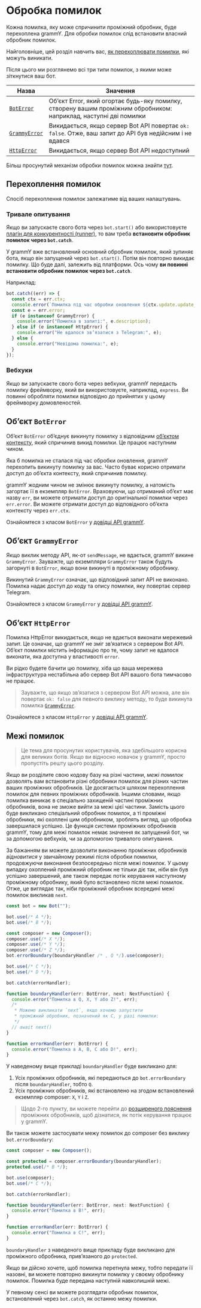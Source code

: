 # Обробка помилок

Кожна помилка, яку може спричинити проміжний обробник, буде перехоплена grammY.
Для обробки помилок слід встановити власний обробник помилок.

Найголовніше, цей розділ навчить вас, [як перехоплювати помилки](#перехоплення-помилок), які можуть виникати.

Після цього ми розглянемо всі три типи помилок, з якими може зіткнутися ваш бот.

| Назва                                | Значення                                                                                                          |
| ------------------------------------ | ----------------------------------------------------------------------------------------------------------------- |
| [`BotError`](#обʼєкт-boterror)       | Обʼєкт Error, який огортає будь-яку помилку, створену вашим проміжним обробником: наприклад, наступні дві помилки |
| [`GrammyError`](#обʼєкт-grammyerror) | Викидається, якщо сервер Bot API повертає `ok: false`. Отже, ваш запит до API був недійсним і не вдався           |
| [`HttpError`](#обʼєкт-httperror)     | Викидається, якщо сервер Bot API недоступний                                                                      |

Більш просунутий механізм обробки помилок можна знайти [тут](#межі-помилок).

## Перехоплення помилок

Спосіб перехоплення помилок залежатиме від ваших налаштувань.

### Тривале опитування

Якщо ви запускаєте свого бота через `bot.start()` або використовуєте [плагін для конкурентності (runner)](../plugins/runner), то вам треба **встановити обробник помилок через `bot.catch`**.

У grammY вже встановлений основний обробник помилок, який зупиняє бота, якщо він запущений через `bot.start()`.
Потім він повторно викидає помилку.
Що буде далі, залежить від платформи.
Ось чому **ви повинні встановити обробник помилок через `bot.catch`**.

Наприклад:

```ts
bot.catch((err) => {
  const ctx = err.ctx;
  console.error(`Помилка під час обробки оновлення ${ctx.update.update_id}:`);
  const e = err.error;
  if (e instanceof GrammyError) {
    console.error("Помилка в запиті:", e.description);
  } else if (e instanceof HttpError) {
    console.error("Не вдалося звʼязатися з Telegram:", e);
  } else {
    console.error("Невідома помилка:", e);
  }
});
```

### Вебхуки

Якщо ви запускаєте свого бота через вебхуки, grammY передасть помилку фреймворку, який ви використовуєте, наприклад, `express`.
Ви повинні обробляти помилки відповідно до прийнятих у цьому фреймворку домовленостей.

## Обʼєкт `BotError`

Обʼєкт `BotError` обʼєднує викинуту помилку з відповідним [обʼєктом контексту](./context), який спричинив викид помилки.
Це працює наступним чином.

Яка б помилка не сталася під час обробки оновлення, grammY перехопить викинуту помилку за вас.
Часто буває корисно отримати доступ до обʼєкта контексту, який спричинив помилку.

grammY жодним чином не змінює викинуту помилку, а натомість загортає її в екземпляр `BotError`.
Враховуючи, що отриманий обʼєкт має назву `err`, ви можете отримати доступ до оригінальної помилки через `err.error`.
Ви можете отримати доступ до відповідного обʼєкта контексту через `err.ctx`.

Ознайомтеся з класом `BotError` у [довідці API grammY](https://deno.land/x/grammy/mod.ts?s=BotError).

## Обʼєкт `GrammyError`

Якщо виклик методу API, як-от `sendMessage`, не вдається, grammY викине `GrammyError`.
Зауважте, що екземпляри `GrammyError` також будуть загорнуті в `BotError`, якщо вони викинуті в проміжному обробнику.

Викинутий `GrammyError` означає, що відповідний запит API не виконано.
Помилка надає доступ до коду та опису помилки, яку повертає сервер Telegram.

Ознайомтеся з класом `GrammyError` у [довідці API grammY](https://deno.land/x/grammy/mod.ts?s=GrammyError).

## Обʼєкт `HttpError`

Помилка HttpError викидається, якщо не вдається виконати мережевий запит.
Це означає, що grammY не зміг звʼязатися з сервером Bot API.
Обʼєкт помилки містить інформацію про те, чому запит не вдалося виконати, яка доступна у властивості `error`.

Ви рідко будете бачити цю помилку, хіба що ваша мережева інфраструктура нестабільна або сервер Bot API вашого бота тимчасово не працює.

> Зауважте, що якщо звʼязатися з сервером Bot API можна, але він повертає `ok: false` для певного виклику методу, то буде викинута помилка [`GrammyError`](#обʼєкт-grammyerror).

Ознайомтеся з класом `HttpError` у [довідці API grammY](https://deno.land/x/grammy/mod.ts?s=HttpError).

## Межі помилок

> Це тема для просунутих користувачів, яка здебільшого корисна для великих ботів.
> Якщо ви відносно новачок у grammY, просто пропустіть решту цього розділу.

Якщо ви розділите свою кодову базу на різні частини, _межі помилок_ дозволять вам встановити різні обробники помилок для різних частин ваших проміжних обробників.
Це досягається шляхом перехоплення помилок для певних проміжних обробників.
Іншими словами, якщо помилка виникає в спеціально захищеній частині проміжних обробників, вона не зможе вийти за межі цієї частини.
Замість цього буде викликано спеціальний обробник помилок, а ті проміжні обробники, які охоплені цим обробником, зроблять вигляд, що обробка завершилася успішно.
Це функція системи проміжних обробників grammY, тому для межі помилок немає значення як запущений бот, чи за допомогою вебхуків, чи за допомогою тривалого опитування.

За бажанням ви можете дозволити виконанню проміжних обробників _відновитися_ у звичайному режимі після обробки помилки, продовжуючи виконання безпосередньо після межі помилок.
У цьому випадку охоплений проміжний обробник не тільки діє так, ніби він був успішно завершений, але також передає потік керування наступному проміжному обробнику, який було встановлено після межі помилок.
Отже, це виглядає так, ніби проміжний обробник всередині межі помилок викликав `next`.

```ts
const bot = new Bot("");

bot.use(/* A */);
bot.use(/* B */);

const composer = new Composer();
composer.use(/* X */);
composer.use(/* Y */);
composer.use(/* Z */);
bot.errorBoundary(boundaryHandler /* , Q */).use(composer);

bot.use(/* C */);
bot.use(/* D */);

bot.catch(errorHandler);

function boundaryHandler(err: BotError, next: NextFunction) {
  console.error("Помилка в Q, X, Y або Z!", err);
  /*
   * Можемо викликати `next`, якщо хочемо запустити
   * проміжний обробник, позначений як C, у разі помилки:
   */
  // await next()
}

function errorHandler(err: BotError) {
  console.error("Помилка в A, B, C або D!", err);
}
```

У наведеному вище прикладі `boundaryHandler` буде викликано для:

1. Усіх проміжних обробників, які передаються до `bot.errorBoundary` після `boundaryHandler`, тобто `Q`.
2. Усіх проміжних обробників, які встановлено на згодом встановлений екземпляр composer: `X`, `Y` і `Z`.

> Щодо 2-го пункту, ви можете перейти до [розширеного пояснення](../advanced/middleware) проміжних обробників, щоб дізнатися, як потік керування працює у grammY.

Ви також можете застосувати межу помилок до composer без виклику `bot.errorBoundary`:

```ts
const composer = new Composer();

const protected = composer.errorBoundary(boundaryHandler);
protected.use(/* B */);

bot.use(composer);
bot.use(/* C */);

bot.catch(errorHandler);

function boundaryHandler(err: BotError, next: NextFunction) {
  console.error("Помилка в B!", err);
}

function errorHandler(err: BotError) {
  console.error("Помилка в C!", err);
}
```

`boundaryHandler` з наведеного вище прикладу буде викликано для проміжного обробника, привʼязаного до `protected`.

Якщо ви дійсно хочете, щоб помилка перетнула межу, тобто передати її назовні, ви можете повторно викинути помилку у своєму обробнику помилок.
Помилка буде передана наступній навколишній межі.

У певному сенсі ви можете розглядати обробник помилок, встановлений через `bot.catch`, як останню межу помилки.
